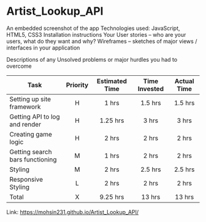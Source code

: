 # Artist_Lookup_API

 An embedded screenshot of the app
 Technologies used: JavaScript, HTML5, CSS3
 Installation instructions
 Your User stories – who are your users, what do they want and why?
 Wireframes – sketches of major views / interfaces in your application
 
 Descriptions of any Unsolved problems or major hurdles you had to overcome
 
| Task | Priority | Estimated Time | Time Invested | Actual Time |
| --- | :---: |  :---: | :---: | :---: |
| Setting up site framework | H | 1 hrs| 1.5 hrs | 1.5 hrs |
| Getting API to log and render | H |  1.25 hrs| 3 hrs | 3 hrs | Spotify API didn't work
| Creating game logic | H | 2 hrs| 2 hrs |  2 hrs  |
| Getting search bars functioning | M | 1 hrs|  2 hrs | 2 hrs |
| Styling| M | 2 hrs|   2.5 hrs|  2.5 hrs |
| Responsive Styling | L | 2 hrs| 2 hrs |  2 hrs  |
| Total | X | 9.25 hrs | 13 hrs  |  13 hrs|








Link: https://mohsin231.github.io/Artist_Lookup_API/

